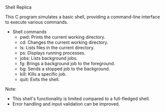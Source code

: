 Shell Replica

This C program simulates a basic shell, providing a command-line interface to execute various commands.

- Shell commands
  - pwd: Prints the current working directory.
  - cd: Changes the current working directory.
  - ls: Lists files in the current directory.
  - ps: Displays running processes.
  - jobs: Lists background jobs.
  - fg: Brings a background job to the foreground.
  - bg: Sends a stopped job to the background.
  - kill: Kills a specific job.
  - quit: Exits the shell.
 
Note: 
- This shell's functionality is limited compared to a full-fledged shell.
- Error handling and input validation can be improved.
